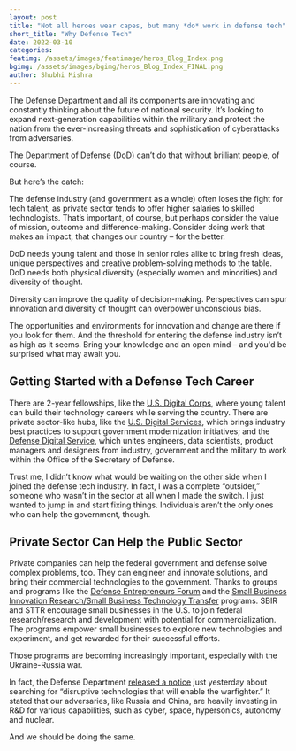 ```yaml
---
layout: post
title: "Not all heroes wear capes, but many *do* work in defense tech"
short_title: "Why Defense Tech"
date: 2022-03-10
categories: 
featimg: /assets/images/featimage/heros_Blog_Index.png
bgimg: /assets/images/bgimg/heros_Blog_Index_FINAL.png
author: Shubhi Mishra
---
```

 
The Defense Department and all its components are innovating and constantly thinking about the future of national security. It’s looking to expand next-generation capabilities within the military and protect the nation from the ever-increasing threats and sophistication of cyberattacks from adversaries. 
 
The Department of Defense (DoD) can’t do that without brilliant people, of course. 
 
But here’s the catch:
 
The defense industry (and government as a whole) often loses the fight for tech talent, as private sector tends to offer higher salaries to skilled technologists. That’s important, of course, but perhaps consider the value of mission, outcome and difference-making. Consider doing work that makes an impact, that changes our country – for the better.
 
DoD needs young talent and those in senior roles alike to bring fresh ideas, unique perspectives and creative problem-solving methods to the table. DoD needs both physical diversity (especially women and minorities) and diversity of thought. 
 
Diversity can improve the quality of decision-making. Perspectives can spur innovation and diversity of thought can overpower unconscious bias. 
 
The opportunities and environments for innovation and change are there if you look for them. And the threshold for entering the defense industry isn’t as high as it seems. Bring your knowledge and an open mind – and you'd be surprised what may await you. 
 
## Getting Started with a Defense Tech Career
 
There are 2-year fellowships, like the [U.S. Digital Corps](https://digitalcorps.gsa.gov/), where young talent can build their technology careers while serving the country. There are private sector-like hubs, like the [U.S. Digital Services](https://www.usds.gov/how-we-work), which brings industry best practices to support government modernization initiatives; and the [Defense Digital Service](https://www.dds.mil/), which unites engineers, data scientists, product managers and designers from industry, government and the military to work within the Office of the Secretary of Defense. 
 
Trust me, I didn’t know what would be waiting on the other side when I joined the defense tech industry. In fact, I was a complete “outsider,” someone who wasn’t in the sector at all when I made the switch. I just wanted to jump in and start fixing things. Individuals aren’t the only ones who can help the government, though.
 
## Private Sector Can Help the Public Sector
 
Private companies can help the federal government and defense solve complex problems, too. They can engineer and innovate solutions, and bring their commercial technologies to the government. Thanks to groups and programs like the [Defense Entrepreneurs Forum](https://www.def.org/) and the [Small Business Innovation Research/Small Business Technology Transfer](https://www.sbir.gov/about) programs. SBIR and STTR encourage small businesses in the U.S. to join federal research/research and development with potential for commercialization. The programs empower small businesses to explore new technologies and experiment, and get rewarded for their successful efforts.
 
Those programs are becoming increasingly important, especially with the Ukraine-Russia war.
 
In fact, the Defense Department [released a notice](https://www.defense.gov/News/News-Stories/Article/Article/2959378/dod-in-search-of-disruptive-technologies-that-will-enable-the-warfighter/) just yesterday about searching for “disruptive technologies that will enable the warfighter.” It stated that our adversaries, like Russia and China, are heavily investing in R&D for various capabilities, such as cyber, space, hypersonics, autonomy and nuclear. 
 
And we should be doing the same.